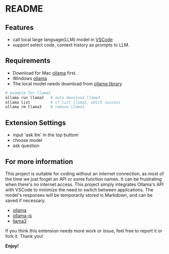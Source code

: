 # README

## Features

- call local large language(LLM) model in [VSCode](https://code.visualstudio.com/)
- support select code, context history as prompts to LLM.

## Requirements

- Download for Mac [ollama](https://ollama.com/download/Ollama-darwin.zip) first.
- Windows [ollama](https://ollama.com/download/OllamaSetup.exe)
- The local model needs download from [ollama library](https://ollama.com/library)

```bash
# example for llama3
ollama run llama3   # auto download llama3
ollama list         # if list llama3, which success
ollama rm llama3    # remove llama3
```

## Extension Settings

- input 'ask llm' in the top buttom
- choose model
- ask question

## For more information

This project is suitable for coding without an internet connection, as most of the time we just forget an API or some function names. It can be frustrating when there's no internet access. This project simply integrates Ollama's API with VSCode to minimize the need to switch between applications. The model's responses will be temporarily stored in Markdown, and can be saved if necessary.

* [ollama](https://github.com/ollama/ollama)
* [ollama-js](https://github.com/ollama/ollama-js)
* [llama3](https://ollama.com/library/llama3)

If you think this extension needs more work or issue, feel free to report it or fork it. Thank you!

**Enjoy!**
